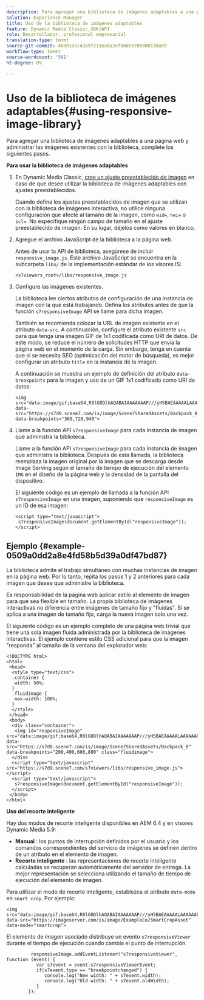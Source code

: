 ```yaml
---
description: Para agregar una biblioteca de imágenes adaptables a una página web y administrar las imágenes existentes con la biblioteca, complete los siguientes pasos.
solution: Experience Manager
title: Uso de la biblioteca de imágenes adaptables
feature: Dynamic Media Classic,SDK/API
role: Desarrollador, profesional empresarial
translation-type: tm+mt
source-git-commit: 469d1a5c43a972116a8a2efb0de5708800130a99
workflow-type: tm+mt
source-wordcount: '561'
ht-degree: 0%

---
```



# Uso de la biblioteca de imágenes adaptables{#using-responsive-image-library}

Para agregar una biblioteca de imágenes adaptables a una página web y administrar las imágenes existentes con la biblioteca, complete los siguientes pasos.

**Para usar la biblioteca de imágenes adaptables**

1. En Dynamic Media Classic, [cree un ajuste preestablecido de imagen](https://experienceleague.adobe.com/docs/dynamic-media-classic/using/image-sizing/setting-image-presets.html#image-sizing) en caso de que desee utilizar la biblioteca de imágenes adaptables con ajustes preestablecidos.

   Cuando defina los ajustes preestablecidos de imagen que se utilizan con la biblioteca de imágenes interactiva, no utilice ninguna configuración que afecte al tamaño de la imagen, como `wid=`, `hei=` o `scl=`. No especifique ningún campo de tamaño en el ajuste preestablecido de imagen. En su lugar, déjelos como valores en blanco.
1. Agregue el archivo JavaScript de la biblioteca a la página web.

   Antes de usar la API de biblioteca, asegúrese de incluir `responsive_image.js`. Este archivo JavaScript se encuentra en la subcarpeta `libs/` de la implementación estándar de los visores IS:

   `<s7viewers_root>/libs/responsive_image.js`
1. Configure las imágenes existentes.

   La biblioteca lee ciertos atributos de configuración de una instancia de imagen con la que está trabajando. Defina los atributos antes de que la función `s7responsiveImage` API se llame para dicha imagen.

   También se recomienda colocar la URL de imagen existente en el atributo `data-src`. A continuación, configure el atributo existente `src` para que tenga una imagen GIF de 1x1 codificada como URI de datos. De este modo, se reduce el número de solicitudes HTTP que envía la página web en el momento de la carga. Sin embargo, tenga en cuenta que si se necesita SEO (optimización del motor de búsqueda), es mejor configurar un atributo `title` en la instancia de la imagen.

   A continuación se muestra un ejemplo de definición del atributo `data-breakpoints` para la imagen y uso de un GIF 1x1 codificado como URI de datos:

   ```
   <img src="data:image/gif;base64,R0lGODlhAQABAIAAAAAAAP///yH5BAEAAAAALAAAAAABAAEAAAIBRAA7" data-src="https://s7d9.scene7.com/is/image/Scene7SharedAssets/Backpack_B" data-breakpoints="360,720,940">
   ```

1. Llame a la función API `s7responsiveImage` para cada instancia de imagen que administra la biblioteca.

   Llame a la función API `s7responsiveImage` para cada instancia de imagen que administra la biblioteca. Después de esta llamada, la biblioteca reemplaza la imagen original por la imagen que se descarga desde Image Serving según el tamaño de tiempo de ejecución del elemento `IMG` en el diseño de la página web y la densidad de la pantalla del dispositivo.

   El siguiente código es un ejemplo de llamada a la función API `s7responsiveImage` en una imagen, suponiendo que `responsiveImage` es un ID de esa imagen:

   ```
   <script type="text/javascript"> 
    s7responsiveImage(document.getElementById("responsiveImage")); 
   </script>
   ```

## Ejemplo {#example-0509a0dd2a8e4fd58b5d39a0df47bd87}

La biblioteca admite el trabajo simultáneo con muchas instancias de imagen en la página web. Por lo tanto, repita los pasos 1 y 2 anteriores para cada imagen que desee que administre la biblioteca.

Es responsabilidad de la página web aplicar estilo al elemento de imagen para que sea flexible en tamaño. La propia biblioteca de imágenes interactivas no diferencia entre imágenes de tamaño fijo y &quot;fluidas&quot;. Si se aplica a una imagen de tamaño fijo, carga la nueva imagen solo una vez.

El siguiente código es un ejemplo completo de una página web trivial que tiene una sola imagen fluida administrada por la biblioteca de imágenes interactivas. El ejemplo contiene estilo CSS adicional para que la imagen &quot;responda&quot; al tamaño de la ventana del explorador web:

```
<!DOCTYPE html> 
<html> 
 <head> 
  <style type="text/css"> 
  .container { 
   width: 50%; 
  } 
  .fluidimage { 
   max-width: 100%; 
  } 
  </style> 
 </head> 
 <body> 
  <div class="container"> 
   <img id="responsiveImage" src="data:image/gif;base64,R0lGODlhAQABAIAAAAAAAP///yH5BAEAAAAALAAAAAABAAEAAAIBRAA7" data-src="https://s7d9.scene7.com/is/image/Scene7SharedAssets/Backpack_B" data-breakpoints="200,400,600,800" class="fluidimage"> 
  </div> 
  <script type="text/javascript" src="https://s7d9.scene7.com/s7viewers/libs/responsive_image.js"></script> 
  <script type="text/javascript"> 
   s7responsiveImage(document.getElementById("responsiveImage")); 
  </script> 
 </body> 
</html>
```

**Uso del recorte inteligente**

Hay dos modos de recorte inteligente disponibles en AEM 6.4 y en visores Dynamic Media 5.9:

* **Manual** : los puntos de interrupción definidos por el usuario y los comandos correspondientes del servicio de imágenes se definen dentro de un atributo en el elemento de imagen.
* **Recorte inteligente** : las representaciones de recorte inteligente calculadas se recuperan automáticamente del servidor de entrega. La mejor representación se selecciona utilizando el tamaño de tiempo de ejecución del elemento de imagen.

Para utilizar el modo de recorte inteligente, establezca el atributo `data-mode` en `smart crop`. Por ejemplo:

```
<img 
src="data:image/gif;base64,R0lGODlhAQABAIAAAAAAAP///yH5BAEAAAAALAAAAAABAAEAAAIBRAA7" 
data-src="https://imageserver.com/is/image/ExampleCo/SmartCropAsset" 
data-mode="smartcrop">
```

El elemento de imagen asociado distribuye un evento `s7responsiveViewer` durante el tiempo de ejecución cuando cambia el punto de interrupción.

```
         responsiveImage.addEventListener("s7responsiveViewer", function (event) { 
           var s7event = event.s7responsiveViewerEvent; 
           if(s7event.type == "breakpointchanged") { 
              console.log("New width: " + s7event.width); 
              console.log("Old width: " + s7event.oldWidth); 
           } 
        });
```
